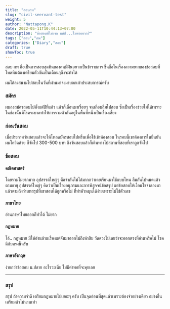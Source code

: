 ```yaml
---
title: "สอบกพ"
slug: "civil-seervant-test"
weight: 5
author: "Nattapong.K"
date: 2022-05-11T10:44:13+07:00
description: "ข้อสอบที่ไม่ยาก แต่ก็...ไม่ค่อยยาก?"
tags: ["สอบ","กพ"]
categories: ["Diary","สอบ"]
draft: true
showToc: true
---
```


สอบ กพ ถือเป็นการสอบสุดหินของคนมีฝันอยากเป็นข้าราชการ ขึ้นชื่อในเรื่องความยากของข้อสอบที่โหดหินต้องเตรียมตัวกันเป็นเดือนๆถึงจะทำได้
<!--more-->
ผมได้ลงสนามไปสอบในวันที่ผ่านมาจะมาบอกเล่าประสบการณ์ครับ

### สมัคร

ผมลงสมัครสอบไปตั้งแต่ปีที่แล้ว แล้วก็เลื่อนมาเรื่อยๆ จนเกือบลืมไปสอบ ซึ่งเป็นเรื่องช่วยไม่ได้เพราะในช่องนั้นมีโรคระบาดทำให้การรวมตัวกันอยู่ในพื้นที่หนึ่งเป็นเรื่องเสี่ยง

### ก่อนวันสอบ

เมื่อประกาศวันสอบแล้วจะให้โหลดบัตรสอบไปพริ้นเพื่อใช้เข้าห้องสอบ ในรอบนี้เขาต้องการในยืนยันผมโควิดด้วย ก็จัดไป 300-500 บาท ถึงวันสอบแล้วก็เดินทางไปสถานที่สอบที่เราถูกจัดไป

### ข้อสอบ

#### คณิตศาสตร์

โดยรวมไม่ยากมาก อุปสรรค์ใหญ่ๆ คือจำกันไม่ได้มากกว่าเคยเรียนมาใช้แบบไหน ลืมกันไปหมดแล้วตามอายุ อุปสรรค์ใหญ่ๆ คิดว่าเป็นเรื่องอนุกรมและการพิสูจจน์ข้อสรุป แต่ข้อสอบให้เงื่อนไขจำลองมาแล้วตามถึงว่าบทสรุปที่เขาสอบได้ถูกหรือไม่ ที่ทำหัวหมุนได้ง่ายเพราะไม่ใช่ตัวเลข

#### ภาษาไทย

อ่านภาษาไทยออกก็ทำได้ ไม่ยาก

#### กฎหมาย

โอ้.. กฎหมาย มีให้อ่านล้านเรื่องแต่จับมาออกไม่ถึงห้าสิบ วัดดวงไปเลยว่าจะออกตรงที่อ่านหรือไม่ โชคดีกับตรงนี้ครับ

#### ภาษาอังกฤษ

ง่ายกว่าข้อสอบ ม.ปลาย อะไรวะเนี่ย ไม่มีค่าพอที่จะคุยเลย

---

### สรุป

สรุป ถ้าความจำดี เตรียมกฎหมายไปเยอะๆ ครับ เป็นจุดอ่อนที่สุดแล้วเพราะต้องจำอย่างเดียว อย่างอื่นเตรียมตัวไม่นานเท่า

